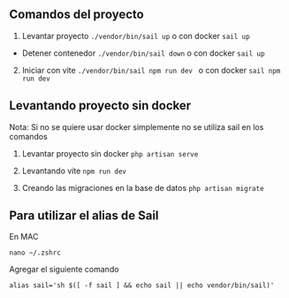 ## Comandos del proyecto
1. Levantar proyecto
```./vendor/bin/sail up``` o con docker  ```sail up```

* Detener contenedor 
```./vendor/bin/sail down``` o con docker ```sail up```


2. Iniciar con vite 
```./vendor/bin/sail npm run dev ``` o con docker ```sail npm run dev ```


## Levantando proyecto sin docker 
Nota: Si no se quiere usar docker simplemente no se utiliza sail en los comandos

1. Levantar proyecto sin docker
```php artisan serve```

2. Levantando vite 
```npm run dev```

3. Creando las migraciones en la base de datos
```php artisan migrate```

## Para utilizar el alias de Sail
En MAC
```
nano ~/.zshrc
```

Agregar el siguiente comando
```
alias sail='sh $([ -f sail ] && echo sail || echo vendor/bin/sail)'
```




